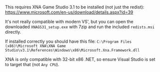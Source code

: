 This requires XNA Game Studio 3.1 to be installed (not just the redist):
https://www.microsoft.com/en-us/download/details.aspx?id=39

It's not really compatible with modern VS', but you can open the downloaded
`XNAGS31_setup.exe` with 7zip and run the included `redists.msi` directly.

If installed correctly you should have this file:
`C:\Program Files (x86)\Microsoft XNA\XNA Game Studio\v3.1\References\Windows\x86\Microsoft.Xna.Framework.dll`

XNA is only compatible with 32-bit x86 .NET, so ensure Visual Studio is set to
target that (not `Any CPU`).

